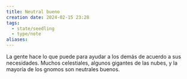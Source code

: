 ```yaml
---
title: Neutral bueno
creation date: 2024-02-15 23:28
tags:
  - state/seedling
  - type/note
aliases:
---
```

La gente hace lo que puede para ayudar a los demás de acuerdo a sus necesidades. Muchos celestiales, algunos gigantes de las nubes, y la mayoría de los gnomos son neutrales buenos.
